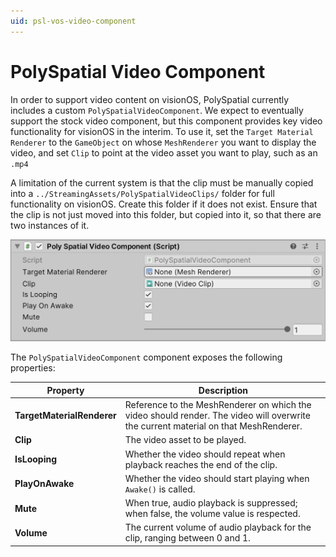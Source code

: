 ```yaml
---
uid: psl-vos-video-component
---
```

# PolySpatial Video Component
In order to support video content on visionOS, PolySpatial currently includes a custom `PolySpatialVideoComponent`. We expect to eventually support the stock video component, but this component provides key video functionality for visionOS in the interim. To use it, set the `Target Material Renderer` to the `GameObject` on whose `MeshRenderer` you want to display the video, and set `Clip` to point at the video asset you want to play, such as an `.mp4`

A limitation of the current system is that the clip must be manually copied into a `../StreamingAssets/PolySpatialVideoClips/` folder for full functionality on visionOS. Create this folder if it does not exist. Ensure that the clip is not just moved into this folder, but copied into it, so that there are two instances of it.

![PolySpatialVideoComponent](images/ReferenceGuide/PolySpatialVideoComponent.png)

The `PolySpatialVideoComponent` component exposes the following properties:

| **Property** | **Description** |
| --- | --- |
| **TargetMaterialRenderer** | Reference to the MeshRenderer on which the video should render. The video will overwrite the current material on that MeshRenderer. |
| **Clip** | The video asset to be played. |
| **IsLooping** | Whether the video should repeat when playback reaches the end of the clip. |
| **PlayOnAwake** | Whether the video should start playing when `Awake()` is called.|
| **Mute** | When true, audio playback is suppressed; when false, the volume value is respected. |
| **Volume** | The current volume of audio playback for the clip, ranging between 0 and 1. |
